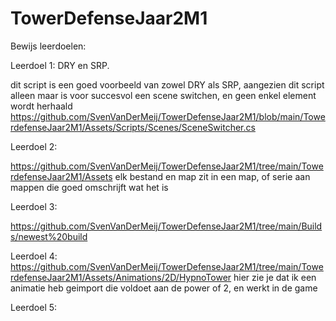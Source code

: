 # TowerDefenseJaar2M1

Bewijs leerdoelen:

Leerdoel 1: DRY en SRP.

dit script is een goed voorbeeld van zowel DRY als SRP, aangezien dit script alleen maar is voor succesvol een scene switchen, en geen enkel element wordt herhaald
https://github.com/SvenVanDerMeij/TowerDefenseJaar2M1/blob/main/TowerdefenseJaar2M1/Assets/Scripts/Scenes/SceneSwitcher.cs

Leerdoel 2: 

https://github.com/SvenVanDerMeij/TowerDefenseJaar2M1/tree/main/TowerdefenseJaar2M1/Assets
elk bestand en map zit in een map, of serie aan mappen die goed omschrijft wat het is

Leerdoel 3:

https://github.com/SvenVanDerMeij/TowerDefenseJaar2M1/tree/main/Builds/newest%20build

Leerdoel 4:
https://github.com/SvenVanDerMeij/TowerDefenseJaar2M1/tree/main/TowerdefenseJaar2M1/Assets/Animations/2D/HypnoTower
hier zie je dat ik een animatie heb geimport die voldoet aan de power of 2, en werkt in de game

Leerdoel 5:

